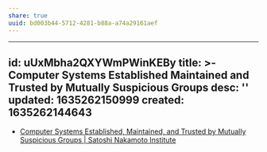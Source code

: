 ```yaml
---
share: true
uuid: bd003b44-5712-4281-b88a-a74a29161aef
---
```

---
id: uUxMbha2QXYWmPWinKEBy
title: >-
  Computer Systems Established  Maintained  and Trusted by Mutually Suspicious
  Groups
desc: ''
updated: 1635262150999
created: 1635262144643
---

* [Computer Systems Established, Maintained, and Trusted by Mutually Suspicious Groups | Satoshi Nakamoto Institute](https://nakamotoinstitute.org/literature/computer-systems-by-mutually-suspicious-groups/)
